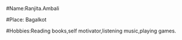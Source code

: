 
#Name:Ranjita.Ambali

#Place: Bagalkot

#Hobbies:Reading books,self motivator,listening music,playing games.




